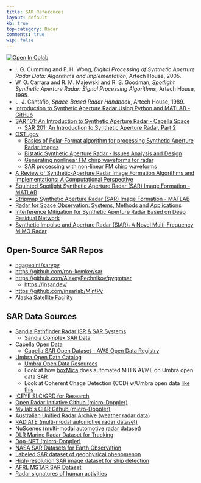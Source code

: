 ```yaml
---
title: SAR References
layout: default
kb: true
top-category: Radar
comments: true
wip: false
---
```


[![Open In Colab](https://colab.research.google.com/assets/colab-badge.svg)](https://colab.research.google.com/github/JohnnyGOX17/john-gentile-website/blob/master/./kb/radar/99_References-Data_Sources.ipynb)


* I. G. Cumming and F. H. Wong, _Digital Processing of Synthetic Aperture Radar Data: Algorithms and Implementation_, Artech House, 2005.
* W. G. Carrara and R. M. Majewski and R. S. Goodman, _Spotlight Synthetic Aperture Radar: Signal Processing Algorithms_, Artech House, 1995.
* L. J. Cantafio, _Space-Based Radar Handbook_, Artech House, 1989.
* [Introduction to Synthetic Aperture Radar Using Python and MATLAB - GitHub](https://github.com/SARBook/software)
* [SAR 101: An Introduction to Synthetic Aperture Radar - Capella Space](https://www.capellaspace.com/sar-101-an-introduction-to-synthetic-aperture-radar/)
  + [SAR 201: An Introduction to Synthetic Aperture Radar, Part 2](https://medium.com/the-downlinq/sar-201-an-introduction-to-synthetic-aperture-radar-part-2-895beb0b4c0a)
* [OSTI.gov](https://www.osti.gov/search/semantic:synthetic%20aperture%20radar)
  + [Basics of Polar-Format algorithm for processing Synthetic Aperture Radar images](https://www.osti.gov/biblio/1044949)
  + [Bistatic Synthetic Aperture Radar - Issues Analysis and Design](https://www.osti.gov/biblio/1669735)
  + [Generating nonlinear FM chirp waveforms for radar](https://www.osti.gov/biblio/894743)
  + [SAR processing with non-linear FM chirp waveforms](https://www.osti.gov/biblio/902597)
* [A Review of Synthetic-Aperture Radar Image Formation Algorithms and Implementations: A Computational Perspective](https://www.mdpi.com/2072-4292/14/5/1258)
* [Squinted Spotlight Synthetic Aperture Radar (SAR) Image Formation - MATLAB](https://www.mathworks.com/help/radar/ug/squinted-spotlight-sar-image-formation.html)
* [Stripmap Synthetic Aperture Radar (SAR) Image Formation - MATLAB](https://www.mathworks.com/help/radar/ug/stripmap-synthetic-aperture-radar-sar-image-formation.html)
* [Radar for Space Observation: Systems, Methods and Applications](https://www.mdpi.com/journal/remotesensing/special_issues/7C43H2J2V2)
* [Interference Mitigation for Synthetic Aperture Radar Based on Deep Residual Network](https://www.mdpi.com/2072-4292/11/14/1654)
* [Synthetic Impulse and Aperture Radar (SIAR): A Novel Multi‐Frequency MIMO Radar](https://onlinelibrary.wiley.com/doi/book/10.1002/9781118609576)


## Open-Source SAR Repos

* [ngageoint/sarypy](https://github.com/ngageoint/sarpy)
* https://github.com/ron-kemker/sar
* https://github.com/AlexeyPechnikov/pygmtsar
  + https://insar.dev/
* https://github.com/insarlab/MintPy
* [Alaska Satellite Facility](https://asf.alaska.edu/)


## SAR Data Sources

- [Sandia Pathfinder Radar ISR & SAR Systems](https://www.sandia.gov/radar/)
  + [Sandia Complex SAR Data](https://www.sandia.gov/radar/pathfinder-radar-isr-and-synthetic-aperture-radar-sar-systems/complex-data/)
- [Capella Open Data](https://www.capellaspace.com/community/capella-open-data/)
  + [Capella SAR Open Dataset - AWS Open Data Registry](https://registry.opendata.aws/capella_opendata/)
- [Umbra Open Data Catalog](http://umbra-open-data-catalog.s3-website.us-west-2.amazonaws.com/?prefix=)
  + [Umbra Open Data Resources](https://umbra.space/open-data/)
  + Look at how [boxMica](https://boxmica.com/) does automated MTI & AI/ML on Umbra open data SAR
  + Look at Coherent Chage Detection (CCD) w/Umbra open data [like this](https://www.linkedin.com/posts/robert-riley-33792a191_the-other-day-umbra-posted-a-closely-matched-activity-7171956815218356224-NRbW?utm_source=share&utm_medium=member_desktop)
- [ICEYE SLC/GRD for Research](https://www.iceye.com/free-data/iceye-data-for-research)
- [Open Radar Initiative Github (micro-Doppler)](https://github.com/openradarinitiative/open_radar_datasets)
- [My lab's CI4R Github (micro-Doppler)](https://github.com/ci4r)
- [Australian Unified Radar Archive (weather radar data)](https://www.openradar.io/aura)
- [RADIATE (multi-modal automotive radar dataset)](http://pro.hw.ac.uk/radiate/)
- [NuScenes (multi-modal automotive radar dataset)](https://www.nuscenes.org/)
- [DLR Marine Radar Dataset for Tracking](https://www.dlr.de/kn/en/desktopdefault.aspx/tabid-15772/25571_read-64760/)
- [Dop-NET (micro-Doppler)](http://dop-net.com/)
- [NASA SAR Datasets for Earth Observation](https://earthdata.nasa.gov/learn/articles/getting-started-with-sar)
- [Labeled SAR dataset of geophysical phenomenon](https://www.seanoe.org/data/00456/56796/)
- [High-resolution SAR image dataset for ship detection](https://github.com/chaozhong2010/HRSID)
- [AFRL MSTAR SAR Dataset](https://www.sdms.afrl.af.mil/index.php?collection=mstar)
- [Radar signatures of human activities](https://researchdata.gla.ac.uk/848/)
